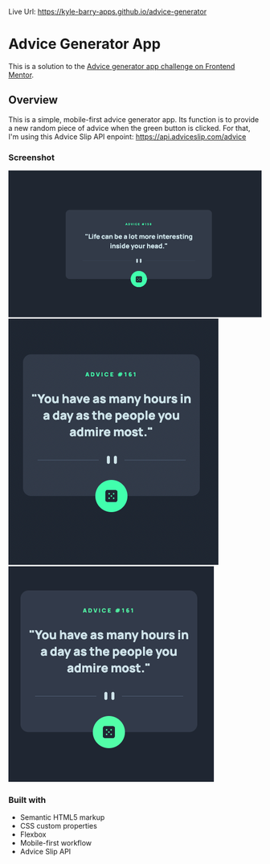 Live Url: https://kyle-barry-apps.github.io/advice-generator

# Advice Generator App

This is a solution to the [Advice generator app challenge on Frontend Mentor](https://www.frontendmentor.io/challenges/advice-generator-app-QdUG-13db).

## Overview

This is a simple, mobile-first advice generator app. Its function is to provide a new random piece of advice when the green button is clicked. For that, I'm using this Advice Slip API enpoint: https://api.adviceslip.com/advice

### Screenshot

![](./screenshots/desktop-view.png)
![](./screenshots/mobile-view.png)
![](./screenshots/active-state.png)

### Built with

- Semantic HTML5 markup
- CSS custom properties
- Flexbox
- Mobile-first workflow
- Advice Slip API
